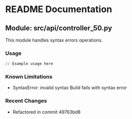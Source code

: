 # README Documentation

## Module: src/api/controller_50.py

This module handles syntax errors operations.

### Usage

```python
// Example usage here
```

### Known Limitations

- SyntaxError: invalid syntax Build fails with syntax error

### Recent Changes

- Refactored in commit 49763bd8

